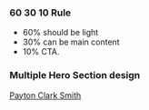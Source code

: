 

### 60 30 10 Rule
- 60% should be light
- 30% can be main content
- 10% CTA.

### Multiple Hero Section design
[Payton Clark Smith](https://www.youtube.com/watch?v=kJb6BZwqCGM)
